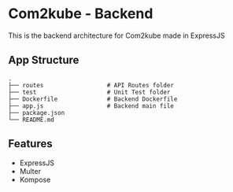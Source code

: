# Com2kube - Backend

This is the backend architecture for Com2kube made in ExpressJS

## App Structure

    .
    ├── routes                  # API Routes folder
    ├── test                    # Unit Test folder
    ├── Dockerfile              # Backend Dockerfile
    ├── app.js                  # Backend main file
    ├── package.json
    └── README.md

## Features

- ExpressJS
- Multer
- Kompose
